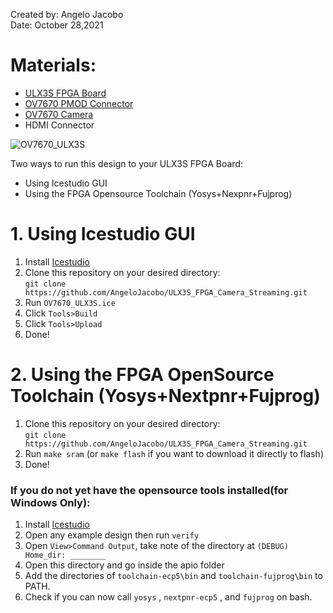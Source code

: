 Created by: Angelo Jacobo  
Date: October 28,2021  


# Materials:  
* [ULX3S FPGA Board](https://radiona.org/ulx3s/)
* [OV7670 PMOD Connector](https://github.com/goran-mahovlic/ulx3s-extensions)
* [OV7670 Camera](https://www.aliexpress.com/item/1005002511852464.html?spm=a2g0o.search0302.0.0.422625fdLm4xyc&algo_pvid=48c48240-0e9d-40a6-a399-d6021650bbd0&aem_p4p_detail=2021102802545714485140932580990012528582&algo_exp_id=48c48240-0e9d-40a6-a399-d6021650bbd0-3)
* HDMI Connector

![OV7670_ULX3S](https://user-images.githubusercontent.com/87559347/139229796-e3072ac5-d99b-4360-b7b1-47e7d0e19e40.jpg)

Two ways to run this design to your ULX3S FPGA Board:   
* Using Icestudio GUI  
* Using the FPGA Opensource Toolchain (Yosys+Nexpnr+Fujprog)  

# 1. Using Icestudio GUI
1. Install [Icestudio](https://icestudio.io/)
2. Clone this repository on your desired directory:  
 `git clone https://github.com/AngeloJacobo/ULX3S_FPGA_Camera_Streaming.git`
3. Run `OV7670_ULX3S.ice`
4. Click `Tools>Build`
5. Click `Tools>Upload`
6. Done!

# 2. Using the FPGA OpenSource Toolchain (Yosys+Nextpnr+Fujprog)
1. Clone this repository on your desired directory:  
 `git clone https://github.com/AngeloJacobo/ULX3S_FPGA_Camera_Streaming.git`
2. Run `make sram` (or `make flash` if you want to download it directly to flash)
3. Done!

### If you do not yet have the opensource tools installed(for Windows Only):
1. Install [Icestudio](https://icestudio.io/)
2. Open any example design then run `verify`
3. Open `View>Command Output`, take note of the directory at `(DEBUG) Home_dir: ________`
4. Open this directory and go inside the apio folder
5. Add the directories of `toolchain-ecp5\bin` and `toolchain-fujprog\bin` to PATH.
6. Check if you can now call `yosys` , `nextpnr-ecp5` , and `fujprog` on bash.


